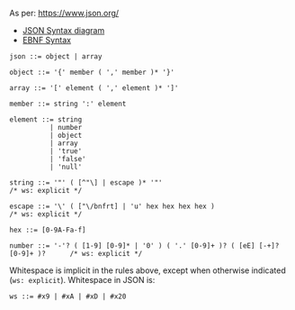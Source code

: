 As per: https://www.json.org/

* [JSON Syntax diagram](diagram.html)
* [EBNF Syntax](json.ebnf)

```
json ::= object | array

object ::= '{' member ( ',' member )* '}'

array ::= '[' element ( ',' element )* ']'

member ::= string ':' element

element ::= string
          | number
          | object
          | array
          | 'true'
          | 'false'
          | 'null'

string ::= '"' ( [^"\] | escape )* '"'                                             /* ws: explicit */

escape ::= '\' ( ["\/bnfrt] | 'u' hex hex hex hex )                                /* ws: explicit */

hex ::= [0-9A-Fa-f]

number ::= '-'? ( [1-9] [0-9]* | '0' ) ( '.' [0-9]+ )? ( [eE] [-+]? [0-9]+ )?      /* ws: explicit */
```

Whitespace is implicit in the rules above, except when otherwise indicated (`ws: explicit`). Whitespace in JSON is:
```
ws ::= #x9 | #xA | #xD | #x20
```
